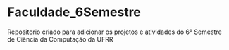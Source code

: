 # Faculdade_6Semestre
Repositorio criado para adicionar os projetos e atividades do 6° Semestre de Ciência da Computação da UFRR
